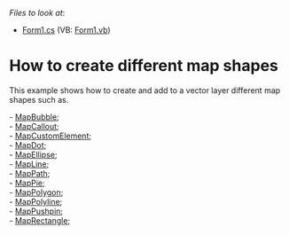 <!-- default file list -->
*Files to look at*:

* [Form1.cs](./CS/MapItemsExample/Form1.cs) (VB: [Form1.vb](./VB/MapItemsExample/Form1.vb))
<!-- default file list end -->
# How to create different map shapes


<p>This example shows how to create and add to a vector layer different map shapes such as.</p>
<p>- <a href="https://documentation.devexpress.com/#WindowsForms/clsDevExpressXtraMapMapBubbletopic">MapBubble</a>;<br />- <a href="https://documentation.devexpress.com/#WindowsForms/clsDevExpressXtraMapMapCallouttopic">MapCallout</a>;<br />- <a href="https://documentation.devexpress.com/#WindowsForms/clsDevExpressXtraMapMapCustomElementtopic">MapCustomElement</a>;<br />- <a href="https://documentation.devexpress.com/#WindowsForms/clsDevExpressXtraMapMapDottopic">MapDot</a>;<br />- <a href="https://documentation.devexpress.com/#WindowsForms/clsDevExpressXtraMapMapEllipsetopic">MapEllipse</a>;<br />- <a href="https://documentation.devexpress.com/#WindowsForms/clsDevExpressXtraMapMapLinetopic">MapLine</a>;<br />- <a href="https://documentation.devexpress.com/#WindowsForms/clsDevExpressXtraMapMapPathtopic">MapPath</a>; <br />- <a href="https://documentation.devexpress.com/#WindowsForms/clsDevExpressXtraMapMapPietopic">MapPie</a>;<br />- <a href="https://documentation.devexpress.com/#WindowsForms/clsDevExpressXtraMapMapPolygontopic">MapPolygon</a>;<br />- <a href="https://documentation.devexpress.com/#WindowsForms/clsDevExpressXtraMapMapPolylinetopic">MapPolyline</a>;<br />- <a href="https://documentation.devexpress.com/#WindowsForms/clsDevExpressXtraMapMapPushpintopic">MapPushpin</a>;<br />- <a href="https://documentation.devexpress.com/#WindowsForms/clsDevExpressXtraMapMapRectangletopic">MapRectangle</a>;</p>

<br/>


